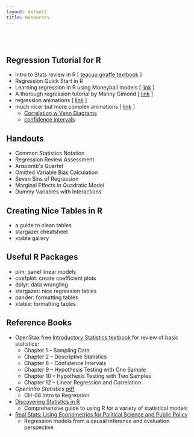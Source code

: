 ```yaml
---
layout: default
title: Resources
---
```


<div class = "uk-container uk-container-small">
  
<br><br>

## Regression Tutorial for R

* Intro to Stats review in R [ [teacup giraffe textbook](https://tinystats.github.io/teacups-giraffes-and-statistics/) ]
* Regression Quick Start in R 
* Learning regression in R using Moneyball models [ [link](https://towardsdatascience.com/linear-regression-moneyball-part-1-b93b3b9f5b53) ]
* A thorough regression tutorial by Manny Gimond [ [link](http://mgimond.github.io/Stats-in-R/regression.html) ]
* regression animations [ [link](https://github.com/lecy/regression-simulations) ]
* much nicer but more complex animations [ [link](https://rpsychologist.com/archives) ]
  - [Correlation w Venn Diagrams](https://rpsychologist.com/d3/correlation/)
  - [confidence intervals](https://rpsychologist.com/d3/CI/)

## Handouts 

* Common Statistics Notation 
* Regression Review Assessment 
* Anscomb's Quartet 
* Omitted Variable Bias Calculation 
* Seven Sins of Regression 
* Marginal Effects in Quadratic Model 
* Dummy Variables with Interactions 



## Creating Nice Tables in R

* a guide to clean tables
* stargazer cheatsheet
* xtable gallery 


## Useful R Packages

* plm: panel linear models 
* coefplot: create coefficient plots 
* dplyr: data wrangling 
* stargazer: nice regression tables 
* pander: formatting tables 
* xtable: formatting tables 


## Reference Books

* OpenStax free [Introductory Statistics textbook](https://cnx.org/contents/30189442-6998-4686-ac05-ed152b91b9de) for review of basic statistics:
  - Chapter 1 – Sampling Data
  - Chapter 2 – Descriptive Statistics
  - Chapter 8 – Confidence Intervals
  - Chapter 9 – Hypothesis Testing with One Sample
  - Chapter 10 – Hypothesis Testing with Two Samples
  - Chapter 12 – Linear Regression and Correlation
* *OpenIntro Statistics* [pdf](https://github.com/DS4PS/cpp-523-fall-2019/raw/master/pubs/openintro-statistics-sample.pdf)
  - CH-08 Intro to Regression 
* [Discovering Statistics in R](https://www.amazon.com/Discovering-Statistics-Using-Andy-Field/dp/1446200469)
  - Comprehensive guide to using R for a variety of statistical models 
* [Real Stats: Using Econometrics for Political Science and Public Policy](https://www.amazon.com/Real-Stats-Econometrics-Political-Science/dp/0199981949) 
  - Regression models from a causal inference and evaluation perspective


 


</div>
<br><br><br>

